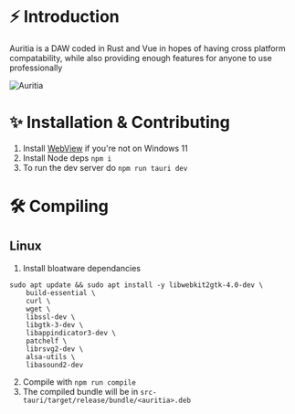 # ⚡ Introduction
Auritia is a DAW coded in Rust and Vue in hopes of having cross platform compatability, while also providing enough features for anyone to use professionally 

![Auritia](https://cdn.discordapp.com/attachments/911762334979084368/914499510741381130/unknown.png)

# ✨ Installation & Contributing

1.  Install [WebView](https://msedge.sf.dl.delivery.mp.microsoft.com/filestreamingservice/files/b97b52c3-9a66-419c-9ef0-90e3a3f72c5c/MicrosoftEdgeWebview2Setup.exe) if you're not on Windows 11
2.  Install Node deps `npm i`
3.  To run the dev server do `npm run tauri dev`

# 🛠 Compiling

## Linux

1. Install bloatware dependancies
```
sudo apt update && sudo apt install -y libwebkit2gtk-4.0-dev \
    build-essential \
    curl \
    wget \
    libssl-dev \
    libgtk-3-dev \
    libappindicator3-dev \
    patchelf \
    librsvg2-dev \
    alsa-utils \
    libasound2-dev
```
2. Compile with `npm run compile`
3. The compiled bundle will be in `src-tauri/target/release/bundle/<auritia>.deb`
